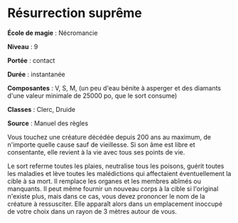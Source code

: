 # Résurrection suprême

**École de magie** : Nécromancie

**Niveau** : 9

**Portée** : contact

**Durée** : instantanée

**Composantes** : V, S, M, (un peu d'eau bénite à asperger et des diamants d'une valeur minimale de 25000 po, que le sort consume)

**Classes** : Clerc, Druide

**Source** : Manuel des règles

Vous touchez une créature décédée depuis 200 ans au maximum, de n'importe quelle cause sauf de vieillesse. Si son âme est libre et consentante, elle revient à la vie avec tous ses points de vie.

Le sort referme toutes les plaies, neutralise tous les poisons, guérit toutes les maladies et lève toutes les malédictions qui affectaient éventuellement la cible à sa mort. Il remplace les organes et les membres abîmés ou manquants. Il peut même fournir un nouveau corps à la cible si l'original n'existe plus, mais dans ce cas, vous devez prononcer le nom de la créature à ressusciter. Elle apparaît alors dans un emplacement inoccupé de votre choix dans un rayon de 3 mètres autour de vous.

